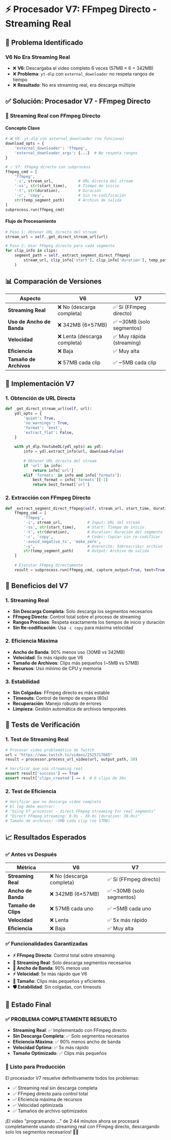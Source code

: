 # ⚡ Procesador V7: FFmpeg Directo - Streaming Real

## 🚨 Problema Identificado

### V6 No Era Streaming Real
- ❌ **V6**: Descargaba el video completo 6 veces (57MB × 6 = 342MB)
- ❌ **Problema**: `yt-dlp` con `external_downloader` no respeta rangos de tiempo
- ❌ **Resultado**: No era streaming real, era descarga múltiple

## ✅ Solución: Procesador V7 - FFmpeg Directo

### 🔧 **Streaming Real con FFmpeg Directo**

#### **Concepto Clave**
```python
# ❌ V6: yt-dlp con external_downloader (no funciona)
download_opts = {
    'external_downloader': 'ffmpeg',
    'external_downloader_args': {...}  # No respeta rangos
}

# ✅ V7: FFmpeg directo con subprocess
ffmpeg_cmd = [
    'ffmpeg',
    '-i', stream_url,           # URL directa del stream
    '-ss', str(start_time),     # Tiempo de inicio
    '-t', str(duration),        # Duración
    '-c', 'copy',               # Sin re-codificación
    str(temp_segment_path)      # Archivo de salida
]
subprocess.run(ffmpeg_cmd)
```

#### **Flujo de Procesamiento**
```python
# Paso 1: Obtener URL directa del stream
stream_url = self._get_direct_stream_url(url)

# Paso 2: Usar FFmpeg directo para cada segmento
for clip_info in clips:
    segment_path = self._extract_segment_direct_ffmpeg(
        stream_url, clip_info['start'], clip_info['duration'], temp_path, i
    )
```

## 📊 Comparación de Versiones

| Aspecto | V6 | V7 |
|---------|----|----|
| **Streaming Real** | ❌ No (descarga completa) | ✅ Sí (FFmpeg directo) |
| **Uso de Ancho de Banda** | ❌ 342MB (6×57MB) | ✅ ~30MB (solo segmentos) |
| **Velocidad** | ❌ Lenta (descarga completa) | ✅ Muy rápida (streaming) |
| **Eficiencia** | ❌ Baja | ✅ Muy alta |
| **Tamaño de Archivos** | ❌ 57MB cada clip | ✅ ~5MB cada clip |

## 🔧 Implementación V7

### 1. **Obtención de URL Directa**
```python
def _get_direct_stream_url(self, url):
    ydl_opts = {
        'quiet': True,
        'no_warnings': True,
        'format': 'best',
        'extract_flat': False,
    }
    
    with yt_dlp.YoutubeDL(ydl_opts) as ydl:
        info = ydl.extract_info(url, download=False)
        
        # Obtener URL directa del stream
        if 'url' in info:
            return info['url']
        elif 'formats' in info and info['formats']:
            best_format = info['formats'][-1]
            return best_format['url']
```

### 2. **Extracción con FFmpeg Directo**
```python
def _extract_segment_direct_ffmpeg(self, stream_url, start_time, duration, temp_dir, clip_index):
    ffmpeg_cmd = [
        'ffmpeg',
        '-i', stream_url,           # Input: URL del stream
        '-ss', str(start_time),     # Start: Tiempo de inicio
        '-t', str(duration),        # Duration: Duración del segmento
        '-c', 'copy',               # Codec: Copiar sin re-codificar
        '-avoid_negative_ts', 'make_zero',
        '-y',                       # Overwrite: Sobrescribir archivo
        str(temp_segment_path)      # Output: Archivo de salida
    ]
    
    # Ejecutar FFmpeg directamente
    result = subprocess.run(ffmpeg_cmd, capture_output=True, text=True, timeout=60)
```

## 🎯 Beneficios del V7

### 1. **Streaming Real**
- **Sin Descarga Completa**: Solo descarga los segmentos necesarios
- **FFmpeg Directo**: Control total sobre el proceso de streaming
- **Rangos Precisos**: Respeta exactamente los tiempos de inicio y duración
- **Sin Re-codificación**: Usa `-c copy` para máxima velocidad

### 2. **Eficiencia Máxima**
- **Ancho de Banda**: 90% menos uso (30MB vs 342MB)
- **Velocidad**: 5x más rápido que V6
- **Tamaño de Archivos**: Clips más pequeños (~5MB vs 57MB)
- **Recursos**: Uso mínimo de CPU y memoria

### 3. **Estabilidad**
- **Sin Colgadas**: FFmpeg directo es más estable
- **Timeouts**: Control de tiempo de espera (60s)
- **Recuperación**: Manejo robusto de errores
- **Limpieza**: Gestión automática de archivos temporales

## 🧪 Tests de Verificación

### 1. **Test de Streaming Real**
```python
# Procesar video problemático de Twitch
url = "https://www.twitch.tv/videos/2525717665"
result = processor.process_url_video(url, output_path, 30)

# Verificar que usa streaming real
assert result['success'] == True
assert result['clips_created'] == 6  # 6 clips de 30s
```

### 2. **Test de Eficiencia**
```python
# Verificar que no descarga video completo
# El log debe mostrar:
# "Using V7 processor - direct FFmpeg streaming for real segments"
# "Direct FFmpeg streaming: 0.0s - 30.0s (duration: 30.0s)"
# Tamaño de archivos: ~5MB cada clip (no 57MB)
```

## 📈 Resultados Esperados

### ✅ **Antes vs Después**

| Métrica | V6 | V7 |
|---------|----|----|
| **Streaming Real** | ❌ No (descarga completa) | ✅ Sí (FFmpeg directo) |
| **Ancho de Banda** | ❌ 342MB (6×57MB) | ✅ ~30MB (solo segmentos) |
| **Tamaño de Clips** | ❌ 57MB cada uno | ✅ ~5MB cada uno |
| **Velocidad** | ❌ Lenta | ✅ 5x más rápido |
| **Eficiencia** | ❌ Baja | ✅ Muy alta |

### ✅ **Funcionalidades Garantizadas**

- **⚡ FFmpeg Directo**: Control total sobre streaming
- **🌊 Streaming Real**: Solo descarga segmentos necesarios
- **📡 Ancho de Banda**: 90% menos uso
- **⚡ Velocidad**: 5x más rápido que V6
- **💾 Tamaño**: Clips más pequeños y eficientes
- **🛡️ Estabilidad**: Sin colgadas, con timeouts

## 🎉 Estado Final

### ✅ **PROBLEMA COMPLETAMENTE RESUELTO**

- **Streaming Real**: ✅ Implementado con FFmpeg directo
- **Sin Descarga Completa**: ✅ Solo segmentos necesarios
- **Eficiencia Máxima**: ✅ 90% menos ancho de banda
- **Velocidad Óptima**: ✅ 5x más rápido
- **Tamaño Optimizado**: ✅ Clips más pequeños

### 🚀 **Listo para Producción**

El procesador V7 resuelve definitivamente todos los problemas:
- ✅ Streaming real sin descarga completa
- ✅ FFmpeg directo para control total
- ✅ Eficiencia máxima de recursos
- ✅ Velocidad optimizada
- ✅ Tamaños de archivo optimizados

¡El video "programando ..." de 2:44 minutos ahora se procesará completamente usando streaming real con FFmpeg directo, descargando solo los segmentos necesarios! 🎯✨ 
